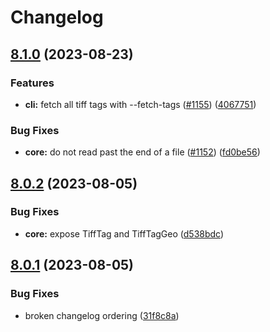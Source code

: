 # Changelog

## [8.1.0](https://github.com/blacha/cogeotiff/compare/core-v8.0.2...core-v8.1.0) (2023-08-23)


### Features

* **cli:** fetch all tiff tags with --fetch-tags ([#1155](https://github.com/blacha/cogeotiff/issues/1155)) ([4067751](https://github.com/blacha/cogeotiff/commit/406775184eed18ab10ae2816ecbedea9706b20f5))


### Bug Fixes

* **core:** do not read past the end of a file ([#1152](https://github.com/blacha/cogeotiff/issues/1152)) ([fd0be56](https://github.com/blacha/cogeotiff/commit/fd0be56eee6944239502cd8ffd7a6fe89e76b984))

## [8.0.2](https://github.com/blacha/cogeotiff/compare/core-v8.0.1...core-v8.0.2) (2023-08-05)


### Bug Fixes

* **core:** expose TiffTag and TiffTagGeo ([d538bdc](https://github.com/blacha/cogeotiff/commit/d538bdc833bf76ba8d730a1062156916715585b4))

## [8.0.1](https://github.com/blacha/cogeotiff/compare/core-v8.0.0...core-v8.0.1) (2023-08-05)


### Bug Fixes

* broken changelog ordering ([31f8c8a](https://github.com/blacha/cogeotiff/commit/31f8c8ac5e2770427ed2dc0f5c7c34330c6cb0eb))

